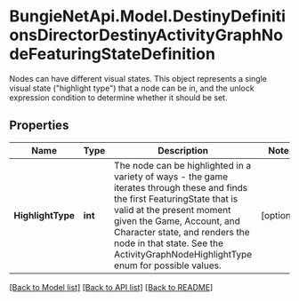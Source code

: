 # BungieNetApi.Model.DestinyDefinitionsDirectorDestinyActivityGraphNodeFeaturingStateDefinition
Nodes can have different visual states. This object represents a single visual state (\"highlight type\") that a node can be in, and the unlock expression condition to determine whether it should be set.
## Properties

Name | Type | Description | Notes
------------ | ------------- | ------------- | -------------
**HighlightType** | **int** | The node can be highlighted in a variety of ways - the game iterates through these and finds the first FeaturingState that is valid at the present moment given the Game, Account, and Character state, and renders the node in that state. See the ActivityGraphNodeHighlightType enum for possible values. | [optional] 

[[Back to Model list]](../README.md#documentation-for-models) [[Back to API list]](../README.md#documentation-for-api-endpoints) [[Back to README]](../README.md)

